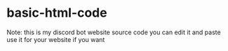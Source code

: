 # basic-html-code
Note: this is my discord bot website source code
you can edit it and paste use it for your website if you want
